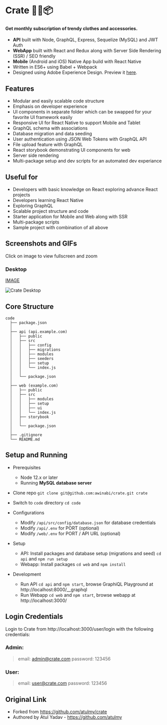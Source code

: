 # Crate 👕👖📦

#### Get monthly subscription of trendy clothes and accessories.

- **API** built with Node, GraphQL, Express, Sequelize (MySQL) and JWT Auth
- **WebApp** built with React and Redux along with Server Side Rendering (SSR) / SEO friendly
- **Mobile** (Android and iOS) Native App build with React Native
- Written in ES6+ using Babel + Webpack
- Designed using Adobe Experience Design. Preview it [here](https://xd.adobe.com/view/a662a49f-57e7-4ffd-91bd-080b150b0317/).

## Features

- Modular and easily scalable code structure
- Emphasis on developer experience
- UI components in separate folder which can be swapped for your favorite UI framework easily
- Responsive UI for React Native to support Mobile and Tablet
- GraphQL schema with associations
- Database migration and data seeding
- User authentication using JSON Web Tokens with GraphQL API
- File upload feature with GraphQL
- React storybook demonstrating UI components for web
- Server side rendering
- Multi-package setup and dev scripts for an automated dev experiance

## Useful for

- Developers with basic knowledge on React exploring advance React projects
- Developers learning React Native
- Exploring GraphQL
- Scalable project structure and code
- Starter application for Mobile and Web along with SSR
- Multi-package scripts
- Sample project with combination of all above

## Screenshots and GIFs

Click on image to view fullscreen and zoom

### Desktop

[IMAGE](https://github.com/atulmy/atulmy.github.io/blob/master/images/crate/desktop-all-with-link.png)

![Crate Desktop](https://raw.githubusercontent.com/atulmy/atulmy.github.io/master/images/crate/desktop-all-with-link.png)

## Core Structure

    code
      ├── package.json
      │
      ├── api (api.example.com)
      │   ├── public
      │   ├── src
      │   │   ├── config
      │   │   ├── migrations
      │   │   ├── modules
      │   │   ├── seeders
      │   │   ├── setup
      │   │   └── index.js
      │   │
      │   └── package.json
      │
      ├── web (example.com)
      │   ├── public
      │   ├── src
      │   │   ├── modules
      │   │   ├── setup
      │   │   ├── ui
      │   │   └── index.js
      │   ├── storybook
      │   │
      │   └── package.json
      │
      ├── .gitignore
      └── README.md

## Setup and Running

- Prerequisites

  - Node 12.x or later
  - Running **MySQL database server**

- Clone repo `git clone git@github.com:awinabi/crate.git crate`

- Switch to `code` directory `cd code`

- Configurations

  - Modify `/api/src/config/database.json` for database credentials
  - Modify `/api/.env` for PORT (optional)
  - Modify `/web/.env` for PORT / API URL (optional)

- Setup

  - API: Install packages and database setup (migrations and seed) `cd api` and `npm run setup`
  - Webapp: Install packages `cd web` and `npm install`

- Development
  - Run API `cd api` and `npm start`, browse GraphiQL Playground at http://localhost:8000/\_\_graphql
  - Run Webapp `cd web` and `npm start`, browse webapp at http://localhost:3000/

## Login Credentials

Login to Crate from http://localhost:3000/user/login with the following credentials:

### Admin:

> email: admin@crate.com
> password: 123456

### User:

> email: user@crate.com
> password: 123456

## Original Link

- Forked from https://github.com/atulmy/crate
- Authored by Atul Yadav - https://github.com/atulmy
